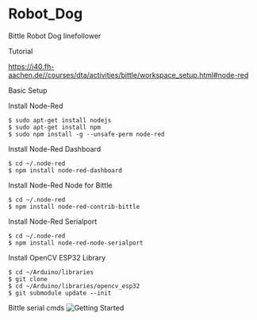 # Robot_Dog
Bittle Robot Dog linefollower


Tutorial

<https://i40.fh-aachen.de//courses/dta/activities/bittle/workspace_setup.html#node-red>

Basic Setup

Install Node-Red
```
$ sudo apt-get install nodejs
$ sudo apt-get install npm
$ sudo npm install -g --unsafe-perm node-red
```

Install Node-Red Dashboard
```
$ cd ~/.node-red
$ npm install node-red-dashboard
```

Install Node-Red Node for Bittle
```
$ cd ~/.node-red
$ npm install node-red-contrib-bittle
```

Install Node-Red Serialport
```
$ cd ~/.node-red
$ npm install node-red-node-serialport
```

Install OpenCV ESP32 Library
``` 
$ cd ~/Arduino/libraries
$ git clone
$ cd ~/Arduino/libraries/opencv_esp32
$ git submodule update --init
``` 

Bittle serial cmds
![Getting Started](./images/serial_commands.png)





